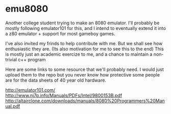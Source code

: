 # emu8080
Another college student trying to make an 8080 emulator. I'll probably be mostly following emulator101 for this, and I intend to eventually extend it into a z80 emulator + support for most gameboy games.

I've also invited my frinds to help contribute with me. But we shall see how enthusiastic they are. (Its also motivation for me to see this to the end)
This is mostly just an academic exercize to me, and a chance to maintain a non-trivial c++ program

Here are some links to some resource that we'll probably need. I would just upload them to the repo but you never know how protective some people are for the data sheets of 40 year old hardware.

http://emulator101.com/
http://www.nj7p.info/Manuals/PDFs/Intel/9800153B.pdf
http://altairclone.com/downloads/manuals/8080%20Programmers%20Manual.pdf


